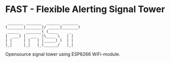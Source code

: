 # FAST - Flexible Alerting Signal Tower
```
 _______ _______  ______ _______
(_______|_______)/ _____|_______)
 _____   _______( (____     _
|  ___) |  ___  |\____ \   | |
| |     | |   | |_____) )  | |
|_|     |_|   |_(______/   |_|
```

Opensource signal tower using ESP8266 WiFi-module.
